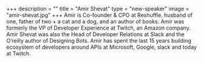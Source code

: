 +++
description = ""
title = "Amir Shevat"
type = "new-speaker"
image = "amir-shevat.jpg"
+++
Amir is Co-founder & CPO at Reshuffle, husband of one, father of two + a cat and a dog, and an author of books. Amir was formerly the VP of Developer Experience at Twitch, an Amazon company. Amir Shevat was also the Head of Developer Relations at Slack and the O’reilly author of Designing Bots. Amir has spent the last 15 years building ecosystem of developers around APIs at Microsoft, Google, slack and today at Twitch.